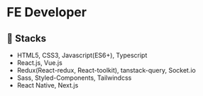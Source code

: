 # FE Developer

## 🔬 Stacks
    
- HTML5, CSS3, Javascript(ES6+), Typescript
- React.js, Vue.js
- Redux(React-redux, React-toolkit), tanstack-query, Socket.io
- Sass, Styled-Components, Tailwindcss 
- React Native, Next.js
